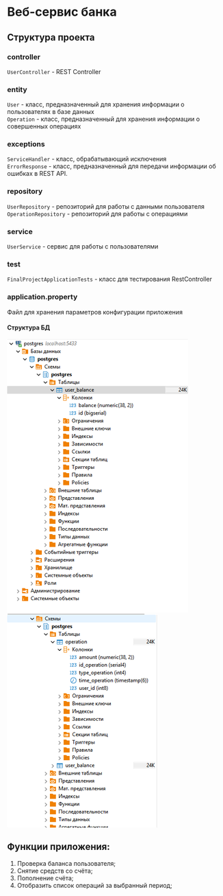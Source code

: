 # Веб-сервис банка
## Структура проекта

### controller
`UserController` - REST Controller

### entity
`User` - класс, предназначенный для хранения информации о пользователях в базе данных<br>
`Operation` - класс, предназначенный для хранения информации о совершенных операциях<br>

### exceptions
`ServiceHandler` - класс, обрабатывающий исключения<br>
`ErrorResponse` - класс, предназначенный для передачи информации об ошибках в REST API.<br>

### repository
`UserRepository` - репозиторий для работы с данными пользователя<br>
`OperationRepository` - репозиторий для работы с операциями<br>

### service
`UserService` - сервис для работы с пользователями<br>

### test
`FinalProjectApplicationTests` - класс для тестирования RestController

### application.property
Файл для хранения параметров конфигурации приложения<br>

#### Структура БД
![Screenshot](https://github.com/AlexeyKo9/FinalProject/blob/master/src/main/resources/images/Структура%20БД.png)
![Screenshot](https://github.com/AlexeyKo9/FinalProject/blob/master/src/main/resources/images/Структура%20БД%20operation.png)

## Функции приложения:

1. Проверка баланса пользователя;
2. Снятие средств со счёта;
3. Пополнение счёта;
4. Отобразить список операций за выбранный период;